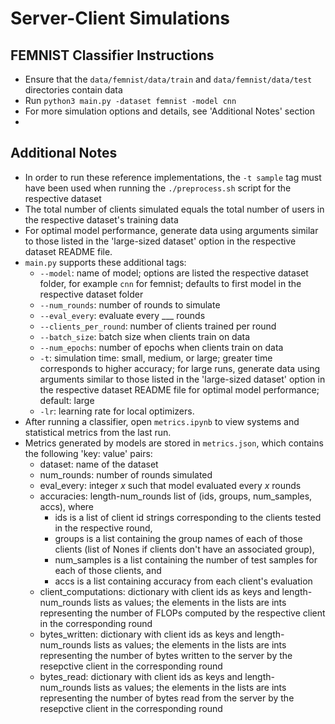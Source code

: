 # Server-Client Simulations

## FEMNIST Classifier Instructions
- Ensure that the ```data/femnist/data/train``` and ```data/femnist/data/test``` directories contain data
- Run ```python3 main.py -dataset femnist -model cnn```
- For more simulation options and details, see 'Additional Notes' section
- 
## Additional Notes
- In order to run these reference implementations, the ```-t sample``` tag must have been used when running the ```./preprocess.sh``` script for the respective dataset
- The total number of clients simulated equals the total number of users in the respective dataset's training data
- For optimal model performance, generate data using arguments similar to those listed in the 'large-sized dataset' option in the respective dataset README file.
- ```main.py``` supports these additional tags:
    - ```--model```: name of model; options are listed the respective dataset folder, for example ```cnn``` for femnist; defaults to first model in the respective dataset folder
    - ```--num_rounds```: number of rounds to simulate
    - ```--eval_every```: evaluate every ___ rounds
    - ```--clients_per_round```: number of clients trained per round
    - ```--batch_size```: batch size when clients train on data
    - ```--num_epochs```: number of epochs when clients train on data
    - ```-t```: simulation time: small, medium, or large; greater time corresponds to higher accuracy; for large runs, generate data using arguments similar to those listed in the 'large-sized dataset' option in the respective dataset README file for optimal model performance; default: large
    - ```-lr```: learning rate for local optimizers. 
- After running a classifier, open ```metrics.ipynb``` to view systems and statistical metrics from the last run.
- Metrics generated by models are stored in ```metrics.json```, which contains the following 'key: value' pairs:
    - dataset: name of the dataset
    - num_rounds: number of rounds simulated
    - eval_every: integer *x* such that model evaluated every *x* rounds
    - accuracies: length-num_rounds list of (ids, groups, num_samples, accs), where 
        - ids is a list of client id strings corresponding to the clients tested in the respective round, 
        - groups is a list containing the group names of each of those clients (list of Nones if clients don't have an associated group), 
        - num_samples is a list containing the number of test samples for each of those clients, and
        - accs is a list containing accuracy from each client's evaluation
    - client_computations: dictionary with client ids as keys and length-num_rounds lists as values; the elements in the lists are ints representing the number of FLOPs computed by the respective client in the corresponding round
    - bytes_written: dictionary with client ids as keys and length-num_rounds lists as values; the elements in the lists are ints representing the number of bytes written to the server by the resepctive client in the corresponding round
    - bytes_read: dictionary with client ids as keys and length-num_rounds lists as values; the elements in the lists are ints representing the number of bytes read from the server by the resepctive client in the corresponding round
